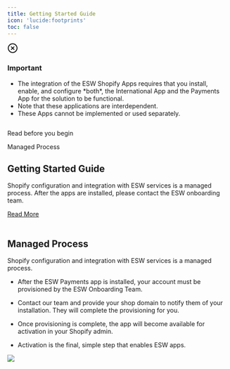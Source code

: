 ```yaml
---
title: Getting Started Guide
icon: 'lucide:footprints'
toc: false
---
```


<div class="bg-red-50 border border-red-200 text-sm text-red-800 rounded-lg p-4 dark:bg-red-800/10 dark:border-red-900 dark:text-red-500" role="alert" tabindex="-1" aria-labelledby="hs-with-list-label">
  <div class="flex">
    <div class="shrink-0">
      <svg class="shrink-0 size-4 mt-0.5" xmlns="http://www.w3.org/2000/svg" width="24" height="24" viewBox="0 0 24 24" fill="none" stroke="currentColor" stroke-width="2" stroke-linecap="round" stroke-linejoin="round">
        <circle cx="12" cy="12" r="10"></circle>
        <path d="m15 9-6 6"></path>
        <path d="m9 9 6 6"></path>
      </svg>
    </div>
    <div class="ms-4">
      <h3 id="hs-with-list-label" class="text-sm font-semibold">
        Important
      </h3>
      <div class="mt-2 text-sm text-red-700 dark:text-red-400">
        <ul class="list-disc space-y-1 ps-5">
          <li>
            The integration of the ESW Shopify Apps requires that you install, enable, and configure *both*, the International App and the Payments App for the solution to be functional.
          </li>
          <li>
            Note that these applications are interdependent.
          </li>
          <li>
            These Apps cannot be implemented or used separately.
          </li>
        </ul>
      </div>
    </div>
  </div>
</div>

<div class="container mx-auto p-4 md:py-4 px-0 md:p-10 md:px-0">
  <div class="relative px-10 md:p-0 transform duration-500 shadow-sm">
    <img class="xl:max-w-6xl" src="/e9d97aa0-f187-47e8-ab8a-34c41cc5eac6.webp" alt="">
    <div class="content bg-white dark:bg-gray-900 p-2 pt-8 md:p-12 pb-12 lg:max-w-lg w-full lg:absolute top-48 left-2 opacity-85">
      <div class="flex justify-between font-bold text-sm">
        <p class="text-black dark:text-white">Read before you begin</p>
        <p class="text-gray-400 dark:text-gray-300">Managed Process</p>
      </div>
      <h2 class="text-3xl font-semibold mt-4 md:mt-10 text-black dark:text-white">Getting Started Guide</h2>
      <p class="my-3 text-justify font-medium text-gray-700 dark:text-gray-300 md:tracking-normal leading-relaxed">
        Shopify configuration and integration with ESW services is a managed process. After the apps are installed, please contact the ESW onboarding team.
      </p>
      <a href="https://esw-know.vercel.app/shopify/getting-started-guide/getting-started#managed-process" 
   class="mt-2 md:mt-5 p-3 px-5 bg-black text-white font-bold text-sm hover:bg-purple-800 inline-block">
  Read More
</a>
    </div>
  </div>

<br>



## Managed Process

Shopify configuration and integration with ESW services is a managed process.

- After the ESW Payments app is installed, your account must be provisioned by the ESW Onboarding Team.

- Contact our team and provide your shop domain to notify them of your installation. They will complete the provisioning for you.

- Once provisioning is complete, the app will become available for activation in your Shopify admin.

- Activation is the final, simple step that enables ESW apps.


![](https://mermaid.ink/svg/pako:eNp1ksFu2zAMhl-F0NkJVDtxbB0KBB0QDFiBAE4ugy-qxTjCbMmTqW5ekHefFKentNJFFL-fFEldWGMVMsFG_O3RNPhNy9bJvjYQlvRkje_f0M32IB3pRg_SEBxBjnAcP3NV0VWd7aBPE2xVr80jc4jMAUfSpoU9Om3VI7SL0M4ufuh3rO9Bjovn50rAdzOS7DqgM4YzoTOStDWyg-0wfEnu5dSjofEB2ioFEl6l-4U0O6rgOAh4sUb5hoDuTyUL77LTShLCyZtmTqppmlWHoNoJ2DvbICr4o-kMrV10oQCwBkJv43VUx3rmzRLWo-ulVmEOlxinZuGxPdZMhKPCk_Qd1aw214DGmVSTaZgg5zFhzvr2_GH4IYa-z5CJk-zGcBt6-dPa_gNqXcx0V6NR6F6sN8TEU17cYCYu7G8w1-my5Fm5WhfFhmcFXydsYiJ_WqarrCw553mZlZvNNWH_buH5ssizNC0CmhecF6s0Yag0Wfc6f7LbX7v-B7pXyzA)
